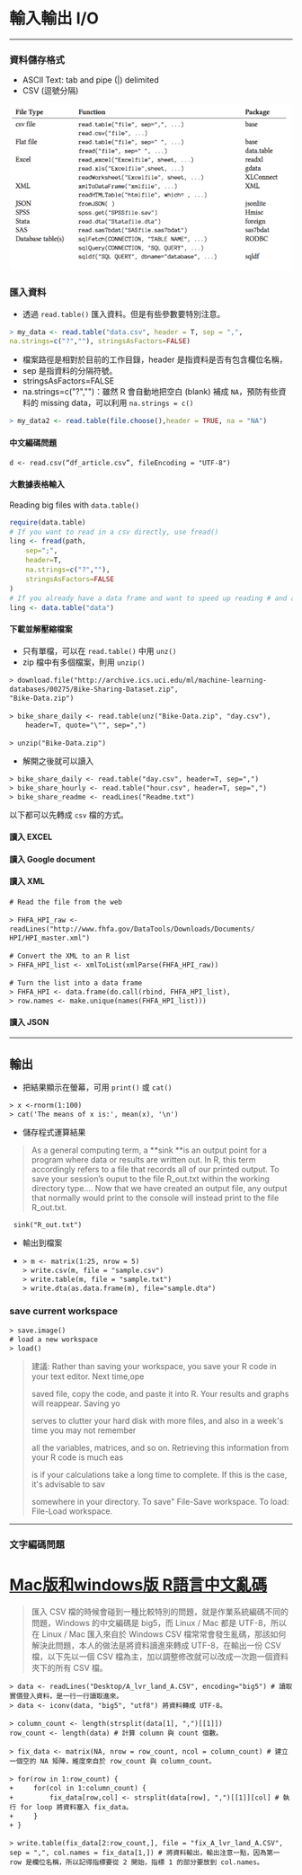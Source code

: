 # 輸入輸出 I\/O

---

### 資料儲存格式

- ASCII Text: tab and pipe (|) delimited
- CSV (逗號分隔)

![](/assets/getting.data.png)

### 匯入資料

* 透過 `read.table()` 匯入資料。但是有些參數要特別注意。

```r
> my_data <- read.table("data.csv", header = T, sep = ",", 
na.strings=c("?",""), stringsAsFactors=FALSE)
``` 

- 檔案路徑是相對於目前的工作目錄，header 是指資料是否有包含欄位名稱，
- sep 是指資料的分隔符號。
- stringsAsFactors=FALSE 
- na.strings=c("?","")：雖然 R 會自動地把空白 (blank) 補成 `NA`，預防有些資料的 missing data，可以利用 `na.strings = c()` 

```R
> my_data2 <- read.table(file.choose(),header = TRUE, na = "NA") 
```
#### 中文編碼問題

```
d <- read.csv(“df_article.csv”, fileEncoding = "UTF-8")
```

#### 大數據表格輸入

Reading big files with `data.table()`

```r
require(data.table)
# If you want to read in a csv directly, use fread()
ling <- fread(path, 
    sep=";", 
    header=T, 
    na.strings=c("?",""), 
    stringsAsFactors=FALSE
)
# If you already have a data frame and want to speed up reading # and accessing it, use the `data.table()`:
ling <- data.table("data")

```

#### 下載並解壓縮檔案

- 只有單檔，可以在 `read.table()` 中用 `unz()`
- zip 檔中有多個檔案，則用 `unzip()`

```
> download.file("http://archive.ics.uci.edu/ml/machine-learning-databases/00275/Bike-Sharing-Dataset.zip", 
"Bike-Data.zip")

> bike_share_daily <- read.table(unz("Bike-Data.zip", "day.csv"), 
    header=T, quote="\"", sep=",")

> unzip("Bike-Data.zip")

```
- 解開之後就可以讀入

```
> bike_share_daily <- read.table("day.csv", header=T, sep=",")
> bike_share_hourly <- read.table("hour.csv", header=T, sep=",")
> bike_share_readme <- readLines("Readme.txt")

```

以下都可以先轉成 `csv` 檔的方式。

#### 讀入 EXCEL


#### 讀入 Google document


#### 讀入 XML 

```
# Read the file from the web

> FHFA_HPI_raw <-readLines("http://www.fhfa.gov/DataTools/Downloads/Documents/ HPI/HPI_master.xml")

# Convert the XML to an R list
> FHFA_HPI_list <- xmlToList(xmlParse(FHFA_HPI_raw))

# Turn the list into a data frame
> FHFA_HPI <- data.frame(do.call(rbind, FHFA_HPI_list), 
> row.names <- make.unique(names(FHFA_HPI_list)))

```
#### 讀入 JSON

    

---

## 輸出

* 把結果顯示在螢幕，可用 `print()` 或 `cat()`

```
> x <-rnorm(1:100)  
> cat('The means of x is:', mean(x), '\n')
```


* 儲存程式運算結果

> As a general computing term, a **sink **is an output point for a program where data or results are written out. In R, this term accordingly refers to a file that records all of our printed output. To save your session’s ouput to the file R\_out.txt within the working directory type.... Now that we have created an output file, any output that normally would print to the console will instead print to the file R\_out.txt.

```
 sink("R_out.txt")
```

* 輸出到檔案
* ```
  > m <- matrix(1:25, nrow = 5)
  > write.csv(m, file = "sample.csv")
  > write.table(m, file = "sample.txt")
  > write.dta(as.data.frame(m), file="sample.dta")

  ```


### save current workspace

```
> save.image() 
# load a new workspace
> load()
```

> 建議: Rather than saving your workspace, you save your R code in your text editor. Next time,ope
> 
> saved file, copy the code, and paste it into R. Your results and graphs will reappear. Saving yo
> 
> serves to clutter your hard disk with more files, and also in a week's time you may not remember
> 
> all the variables, matrices, and so on. Retrieving this information from your R code is much eas
> 
> is if your calculations take a long time to complete. If this is the case, it's advisable to sav
> 
> somewhere in your directory. To save" File-Save workspace. To load: File-Load workspace.

---

### **文字編碼問題**

# [**Mac版和windows版 R語言中文亂碼**](http://www.cnblogs.com/alisonzhu/p/4277737.html)

> 匯入 CSV 檔的時候會碰到一種比較特別的問題，就是作業系統編碼不同的問題，Windows 的中文編碼是 big5，而 Linux \/ Mac 都是 UTF-8，所以在 Linux \/ Mac 匯入來自於 Windows CSV 檔常常會發生亂碼，那該如何解決此問題，本人的做法是將資料讀進來轉成 UTF-8，在輸出一份 CSV 檔，以下先以一個 CSV 檔為主，加以調整修改就可以改成一次跑一個資料夾下的所有 CSV 檔。

```
> data <- readLines("Desktop/A_lvr_land_A.CSV", encoding="big5") # 讀取實價登入資料，是一行一行讀取進來。
> data <- iconv(data, "big5", "utf8") 將資料轉成 UTF-8。

> column_count <- length(strsplit(data[1], ",")[[1]])
row_count <- length(data) # 計算 column 與 count 個數。

> fix_data <- matrix(NA, nrow = row_count, ncol = column_count) # 建立一個空的 NA 矩陣，維度來自於 row_count 與 column_count。

> for(row in 1:row_count) {
+     for(col in 1:column_count) {
+         fix_data[row,col] <- strsplit(data[row], ",")[[1]][col] # 執行 for loop 將資料塞入 fix_data。
+     }
+ }

> write.table(fix_data[2:row_count,], file = "fix_A_lvr_land_A.CSV", sep = ",", col.names = fix_data[1,]) # 將資料輸出，輸出注意一點，因為第一 row 是欄位名稱，所以記得指標要從 2 開始，指標 1 的部分要放到 col.names。

```

